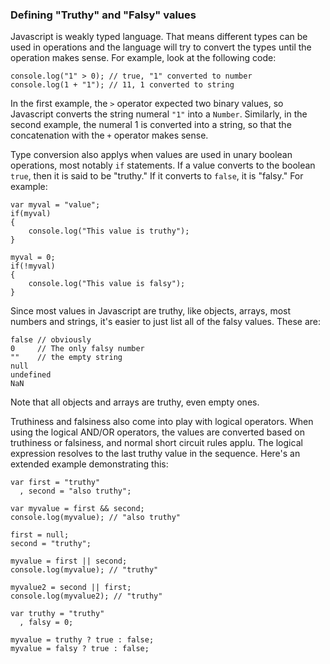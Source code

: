 ### Defining "Truthy" and "Falsy" values

Javascript is weakly typed language. That means different types can be
used in operations and the language will try to convert the types
until the operation makes sense. For example, look at the following code:

    console.log("1" > 0); // true, "1" converted to number
    console.log(1 + "1"); // 11, 1 converted to string

In the first example, the `>` operator expected two binary values, so Javascript converts the string numeral `"1"` into a `Number`. Similarly, in the second example, the numeral 1 is converted into a string, so that the concatenation with the `+` operator makes sense.

Type conversion also applys when values are used in unary boolean
operations, most notably `if` statements. If a value converts to the
boolean `true`, then it is said to be "truthy." If it converts to `false`,
it is "falsy." For example:

    var myval = "value";
    if(myval) 
    {
        console.log("This value is truthy");
    }
    
    myval = 0;
    if(!myval) 
    {
        console.log("This value is falsy");
    }

Since most values in Javascript are truthy, like objects, arrays, most
numbers and strings, it's easier to just list all of the falsy
values. These are:

    false // obviously
    0     // The only falsy number
    ""    // the empty string
    null
    undefined
    NaN
    
Note that all objects and arrays are truthy, even empty ones.

Truthiness and falsiness also come into play with logical
operators. When using the logical AND/OR operators, the values are converted
based on truthiness or falsiness, and normal short circuit rules applu. The logical expression resolves to the last truthy value in the sequence. Here's an extended example demonstrating this:

    var first = "truthy"
      , second = "also truthy";

    var myvalue = first && second;
    console.log(myvalue); // "also truthy"

    first = null;
    second = "truthy";

    myvalue = first || second;
    console.log(myvalue); // "truthy"

    myvalue2 = second || first;
    console.log(myvalue2); // "truthy"

    var truthy = "truthy"
      , falsy = 0;

    myvalue = truthy ? true : false;
    myvalue = falsy ? true : false;